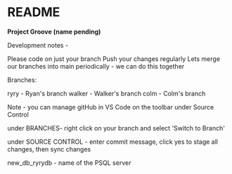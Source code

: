 # README

**Project Groove (name pending)**

Development notes - 

Please code on just your branch
Push your changes regularly
Lets merge our branches into main periodically - we can do this together



Branches:

ryry - Ryan's branch
walker - Walker's branch
colm - Colm's branch

Note - you can manage gitHub in VS Code on the toolbar under Source Control

under BRANCHES- right click on your branch and select 'Switch to Branch'

under SOURCE CONTROL - enter commit message, click yes to stage all changes, then sync changes

new_db_ryrydb - name of the PSQL server